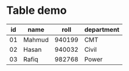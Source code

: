 # Table demo

id | name | roll | department
----|-----|------|------------
01 | Mahmud | 940199 | CMT
02 | Hasan | 940032 | Civil
03 | Rafiq | 982768 | Power 